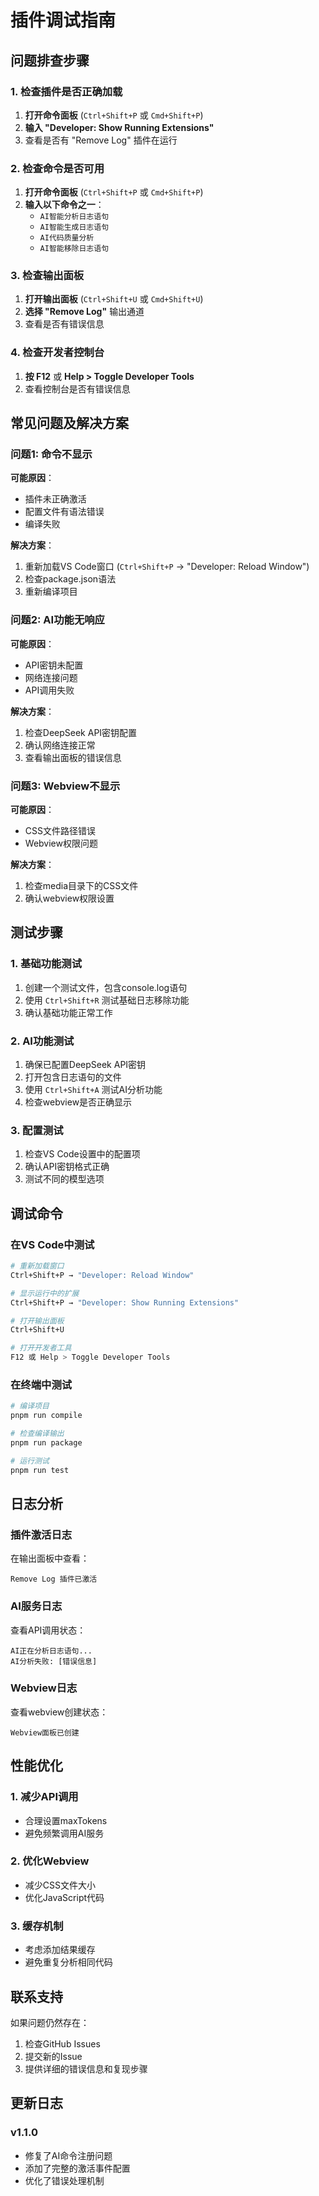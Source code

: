 # 插件调试指南

## 问题排查步骤

### 1. 检查插件是否正确加载

1. **打开命令面板** (`Ctrl+Shift+P` 或 `Cmd+Shift+P`)
2. **输入 "Developer: Show Running Extensions"**
3. 查看是否有 "Remove Log" 插件在运行

### 2. 检查命令是否可用

1. **打开命令面板** (`Ctrl+Shift+P` 或 `Cmd+Shift+P`)
2. **输入以下命令之一**：
   - `AI智能分析日志语句`
   - `AI智能生成日志语句`
   - `AI代码质量分析`
   - `AI智能移除日志语句`

### 3. 检查输出面板

1. **打开输出面板** (`Ctrl+Shift+U` 或 `Cmd+Shift+U`)
2. **选择 "Remove Log"** 输出通道
3. 查看是否有错误信息

### 4. 检查开发者控制台

1. **按 F12** 或 **Help > Toggle Developer Tools**
2. 查看控制台是否有错误信息

## 常见问题及解决方案

### 问题1: 命令不显示

**可能原因**：
- 插件未正确激活
- 配置文件有语法错误
- 编译失败

**解决方案**：
1. 重新加载VS Code窗口 (`Ctrl+Shift+P` → "Developer: Reload Window")
2. 检查package.json语法
3. 重新编译项目

### 问题2: AI功能无响应

**可能原因**：
- API密钥未配置
- 网络连接问题
- API调用失败

**解决方案**：
1. 检查DeepSeek API密钥配置
2. 确认网络连接正常
3. 查看输出面板的错误信息

### 问题3: Webview不显示

**可能原因**：
- CSS文件路径错误
- Webview权限问题

**解决方案**：
1. 检查media目录下的CSS文件
2. 确认webview权限设置

## 测试步骤

### 1. 基础功能测试

1. 创建一个测试文件，包含console.log语句
2. 使用 `Ctrl+Shift+R` 测试基础日志移除功能
3. 确认基础功能正常工作

### 2. AI功能测试

1. 确保已配置DeepSeek API密钥
2. 打开包含日志语句的文件
3. 使用 `Ctrl+Shift+A` 测试AI分析功能
4. 检查webview是否正确显示

### 3. 配置测试

1. 检查VS Code设置中的配置项
2. 确认API密钥格式正确
3. 测试不同的模型选项

## 调试命令

### 在VS Code中测试

```bash
# 重新加载窗口
Ctrl+Shift+P → "Developer: Reload Window"

# 显示运行中的扩展
Ctrl+Shift+P → "Developer: Show Running Extensions"

# 打开输出面板
Ctrl+Shift+U

# 打开开发者工具
F12 或 Help > Toggle Developer Tools
```

### 在终端中测试

```bash
# 编译项目
pnpm run compile

# 检查编译输出
pnpm run package

# 运行测试
pnpm run test
```

## 日志分析

### 插件激活日志

在输出面板中查看：
```
Remove Log 插件已激活
```

### AI服务日志

查看API调用状态：
```
AI正在分析日志语句...
AI分析失败: [错误信息]
```

### Webview日志

查看webview创建状态：
```
Webview面板已创建
```

## 性能优化

### 1. 减少API调用

- 合理设置maxTokens
- 避免频繁调用AI服务

### 2. 优化Webview

- 减少CSS文件大小
- 优化JavaScript代码

### 3. 缓存机制

- 考虑添加结果缓存
- 避免重复分析相同代码

## 联系支持

如果问题仍然存在：

1. 检查GitHub Issues
2. 提交新的Issue
3. 提供详细的错误信息和复现步骤

## 更新日志

### v1.1.0
- 修复了AI命令注册问题
- 添加了完整的激活事件配置
- 优化了错误处理机制
